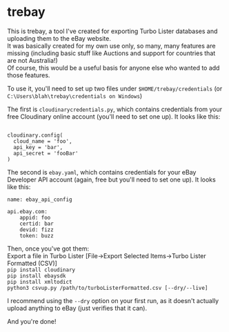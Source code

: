 # trebay
This is trebay, a tool I've created for exporting Turbo Lister databases and uploading them to the eBay website.  
It was basically created for my own use only, so many, many features are missing (including basic stuff like Auctions and support for countries that are not Australia!)  
Of course, this would be a useful basis for anyone else who wanted to add those features.  

To use it, you'll need to set up two files under `$HOME/trebay/credentials` (or `C:\Users\blah\trebay\credentials on Windows`)

The first is `cloudinarycredentials.py`, which contains credentials from your free Cloudinary online account (you'll need to set one up).
It looks like this:
```import cloudinary

cloudinary.config(
  cloud_name = 'foo',  
  api_key = 'bar',  
  api_secret = 'fooBar'  
)
```

The second is `ebay.yaml`, which contains credentials for your eBay Developer API account (again, free but you'll need to set one up).
It looks like this:
```
name: ebay_api_config

api.ebay.com:
    appid: foo
    certid: bar
    devid: fizz
    token: buzz
 ```
 
 Then, once you've got them:  
 Export a file in Turbo Lister [File->Export Selected Items->Turbo Lister Formatted (CSV)]  
 `pip install cloudinary`  
 `pip install ebaysdk`  
 `pip install xmltodict`  
 `python3 csvup.py /path/to/turboListerFormatted.csv [--dry/--live]`  
 
 I recommend using the `--dry` option on your first run, as it doesn't actually upload anything to eBay (just verifies that it can).
 
 And you're done!
